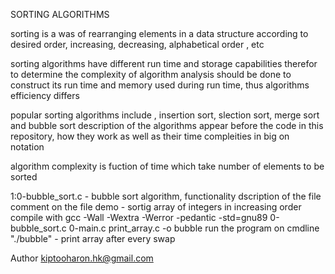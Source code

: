SORTING ALGORITHMS

sorting is a was of rearranging elements in a data structure according to
 desired order, increasing, decreasing, alphabetical order , etc

sorting algorithms have different run time and storage capabilities
therefor to determine the complexity of algorithm analysis should be done to construct 
its run time and memory used during run time, thus algorithms efficiency differs

popular sorting algorithms include , insertion sort, slection sort, merge sort and bubble sort
description of the algorithms appear before the code in this repository, how they work
as well as their time compleities in big on notation

algorithm complexity is fuction of time which take number of elements to be sorted

1:0-bubble_sort.c - bubble sort algorithm, functionality dscription of the file comment
    on the file
    demo - sortig array of integers in increasing order
        compile with 
		gcc -Wall -Wextra -Werror -pedantic  -std=gnu89 0-bubble_sort.c 0-main.c print_array.c -o bubble
        run the program on cmdline "./bubble" - print array after every swap

Author <kiptooharon.hk@gmail.com>
